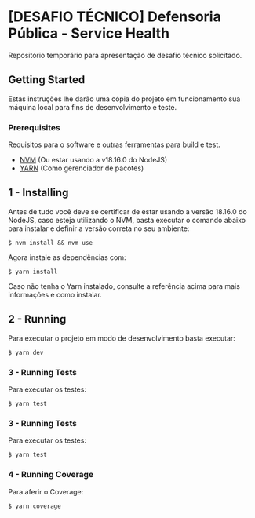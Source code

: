 # [DESAFIO TÉCNICO] Defensoria Pública - Service Health

Repositório temporário para apresentação de desafio técnico solicitado.

## Getting Started

Estas instruções lhe darão uma cópia do projeto em funcionamento
sua máquina local para fins de desenvolvimento e teste.

### Prerequisites

Requisitos para o software e outras ferramentas para build e test.
- [NVM](https://github.com/nvm-sh/nvm) (Ou estar usando a v18.16.0 do NodeJS)
- [YARN](https://classic.yarnpkg.com/lang/en/docs/install/) (Como gerenciador de pacotes)

## 1 - Installing

Antes de tudo você deve se certificar de estar usando a versão 18.16.0 do NodeJS, caso esteja utilizando o NVM, basta executar o comando abaixo para instalar e definir a versão correta no seu ambiente:

    $ nvm install && nvm use 

Agora instale as dependências com:

    $ yarn install

Caso não tenha o Yarn instalado, consulte a referência acima para mais informações e como instalar.

## 2 - Running

Para executar o projeto em modo de desenvolvimento basta executar:

    $ yarn dev


### 3 - Running Tests

Para executar os testes:

    $ yarn test

### 3 - Running Tests

Para executar os testes:

    $ yarn test

### 4 - Running Coverage

Para aferir o Coverage:

    $ yarn coverage

